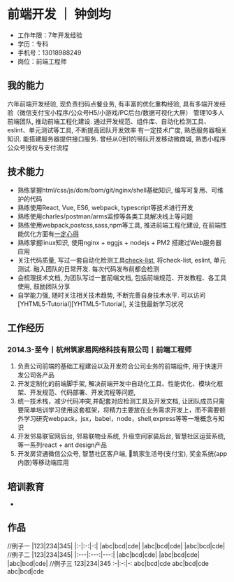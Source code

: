 # 前端开发 ｜ 钟剑均

* 工作年限：7年开发经验
* 学历：专科
* 手机号：13018988249
* 岗位：前端工程师

## 我的能力

六年前端开发经验, 现负责扫码点餐业务, 有丰富的优化重构经验, 具有多端开发经验（微信支付宝小程序/公众号H5/小游戏/PC后台/数据可视化大屏） 管理10多人前端团队, 推动前端工程化建设. 通过开发规范、组件库、自动化检测工具、eslint、单元测试等工具, 不断提高团队开发效率 有一定技术广度, 熟悉服务器相关知识. 能搭建服务器提供接口服务. 曾经从0到1的带队开发移动微商城, 熟悉小程序公众号授权与支付流程

## 技术能力
* 熟练掌握html/css/js/dom/bom/git/nginx/shell基础知识, 编写可复用、可维护的代码
* 熟练使用React, Vue, ES6, webpack, typescript等技术进行开发
* 熟练使用charles/postman/arms监控等各类工具解决线上等问题
* 熟练使用webpack,postcss,sass,npm等工具, 推进前端工程化建设, 在前端性能优化方面有[一定心得](https://www.processon.com/view/link/5c2d8296e4b0641c83cb89c7)
* 熟练掌握linux知识, 使用nginx + eggjs + nodejs + PM2 搭建过Web服务器应用
* 关注代码质量, 写过一套自动化检测工具[check-list](https://github.com/yhtml5/yhtml5-cli/tree/master/packages/check-list), 将check-list, eslint, 单元测试. 融入团队的日常开发. 每次代码发布前都会检测
* 会梳理技术文档, 为团队写过一套前端文档, 包括前端规范、开发教程、各工具使用, 鼓励团队分享
* 自学能力强, 随时关注相关技术趋势, 不断完善自身技术水平. 可以访问[YHTML5-Tutorial][YHTML5-Tutorial], 关注我最新学习状况

## 工作经历

### 2014.3-至今丨杭州筑家易网络科技有限公司丨前端工程师
1. 负责公司前端的基础工程建设以及开发符合公司业务的前端组件, 用于快速开发公司各产品
2. 开发定制化的前端脚手架, 解决前端开发中自动化工具、性能优化、模块化框架、开发规范、代码部署、开发流程等问题,
3. 统一技术栈，减少代码冲突,并配套对应检测工具及开发文档, 让团队成员只需要简单培训学习使用这套框架，将精力主要放在业务需求开发上，而不需要额外学习研究webpack，jsx，babel，node，shell,express等等一堆概念与知识
4. 开发邻易联官网后台, 邻易联物业系统, 升级空间家装后台, 智慧社区运营系统, 等一系列react + ant design产品
5. 开发房贷通微信公众号, 智慧社区客户端, 筑家生活号(支付宝), 奖金系统(app内嵌)等移动端应用

## 培训教育
-

## 作品

//例子一
|123|234|345|
|:-|:-:|-:|
|abc|bcd|cde|
|abc|bcd|cde|
|abc|bcd|cde|
//例子二
|123|234|345|
|:---|:---:|---:|
|abc|bcd|cde|
|abc|bcd|cde|
|abc|bcd|cde|
//例子三
123|234|345
:-|:-:|-:
abc|bcd|cde
abc|bcd|cde
abc|bcd|cde